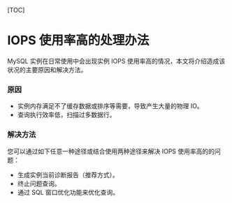[TOC]



# IOPS 使用率高的处理办法

MySQL 实例在日常使用中会出现实例 IOPS 使用率高的情况，本文将介绍造成该状况的主要原因和解决方法。

### 原因

- 实例内存满足不了缓存数据或排序等需要，导致产生大量的物理 IO。
- 查询执行效率低，扫描过多数据行。

### 解决方法

您可以通过如下任意一种途径或结合使用两种途径来解决 IOPS 使用率高的的问题：

- 生成实例当前诊断报告（推荐方式）。
- 终止问题查询。
- 通过 SQL 窗口优化功能来优化查询。

